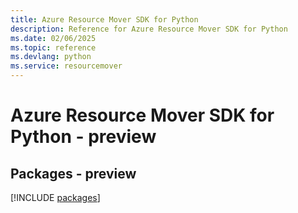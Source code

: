 ```yaml
---
title: Azure Resource Mover SDK for Python
description: Reference for Azure Resource Mover SDK for Python
ms.date: 02/06/2025
ms.topic: reference
ms.devlang: python
ms.service: resourcemover
---
```

# Azure Resource Mover SDK for Python - preview
## Packages - preview
[!INCLUDE [packages](resource-mover-index.md)]